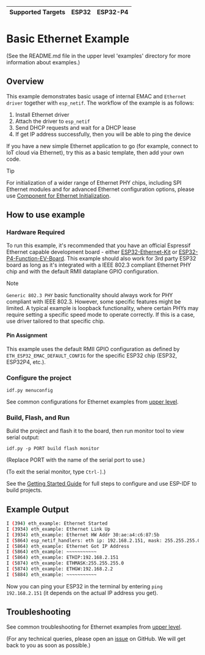 | Supported Targets | ESP32 | ESP32-P4 |
| ----------------- | ----- | -------- |

# Basic Ethernet Example
(See the README.md file in the upper level 'examples' directory for more information about examples.)

## Overview

This example demonstrates basic usage of internal EMAC and `Ethernet driver` together with `esp_netif`. The workflow of the example is as follows:

1. Install Ethernet driver
2. Attach the driver to `esp_netif`
3. Send DHCP requests and wait for a DHCP lease
4. If get IP address successfully, then you will be able to ping the device

If you have a new simple Ethernet application to go (for example, connect to IoT cloud via Ethernet), try this as a basic template, then add your own code.

>[!TIP]
> For initialization of a wider range of Ethernet PHY chips, including SPI Ethernet modules and for advanced Ethernet configuration options, please use [Component for Ethernet Initialization](https://components.espressif.com/components/espressif/ethernet_init/).

## How to use example

### Hardware Required

To run this example, it's recommended that you have an official Espressif Ethernet capable development board - either [ESP32-Ethernet-Kit](https://docs.espressif.com/projects/esp-dev-kits/en/latest/esp32/esp32-ethernet-kit/index.html) or [ESP32-P4-Function-EV-Board](https://docs.espressif.com/projects/esp-dev-kits/en/latest/esp32p4/esp32-p4-function-ev-board/index.html). This example should also work for 3rd party ESP32 board as long as it's integrated with a IEEE 802.3 compliant Ethernet PHY chip and with the default RMII dataplane GPIO configuration.

> [!NOTE]
> `Generic 802.3 PHY` basic functionality should always work for PHY compliant with IEEE 802.3. However, some specific features might be limited. A typical example is loopback functionality, where certain PHYs may require setting a specific speed mode to operate correctly. If this is a case, use driver tailored to that specific chip.

#### Pin Assignment

This example uses the default RMII GPIO configuration as defined by `ETH_ESP32_EMAC_DEFAULT_CONFIG` for the specific ESP32 chip (ESP32, ESP32P4, etc.).

### Configure the project

```
idf.py menuconfig
```

See common configurations for Ethernet examples from [upper level](../README.md#common-configurations).

### Build, Flash, and Run

Build the project and flash it to the board, then run monitor tool to view serial output:

```
idf.py -p PORT build flash monitor
```

(Replace PORT with the name of the serial port to use.)

(To exit the serial monitor, type ``Ctrl-]``.)

See the [Getting Started Guide](https://docs.espressif.com/projects/esp-idf/en/latest/get-started/index.html) for full steps to configure and use ESP-IDF to build projects.

## Example Output

```bash
I (394) eth_example: Ethernet Started
I (3934) eth_example: Ethernet Link Up
I (3934) eth_example: Ethernet HW Addr 30:ae:a4:c6:87:5b
I (5864) esp_netif_handlers: eth ip: 192.168.2.151, mask: 255.255.255.0, gw: 192.168.2.2
I (5864) eth_example: Ethernet Got IP Address
I (5864) eth_example: ~~~~~~~~~~~
I (5864) eth_example: ETHIP:192.168.2.151
I (5874) eth_example: ETHMASK:255.255.255.0
I (5874) eth_example: ETHGW:192.168.2.2
I (5884) eth_example: ~~~~~~~~~~~
```

Now you can ping your ESP32 in the terminal by entering `ping 192.168.2.151` (it depends on the actual IP address you get).

## Troubleshooting

See common troubleshooting for Ethernet examples from [upper level](../README.md#common-troubleshooting).

(For any technical queries, please open an [issue](https://github.com/espressif/esp-idf/issues) on GitHub. We will get back to you as soon as possible.)
